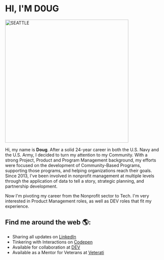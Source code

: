 # HI, I'M D0UG

<img src="https://i.imgur.com/tEtfWZQ.jpg" alt="SEATTLE" style="width:400px;"/>

Hi, my name is **Doug**. After a solid 24-year career in both the U.S. Navy and the U.S. Army, I decided to turn my attention to my Community. With a strong Project, Product and Program Management background, my efforts were focused on the development of Community-Based Programs, supporting those programs, and helping organizations reach their goals. Since 2013, I've been involved in nonprofit management at multiple levels through the application of data to tell a story, strategic planning, and partnership development.

Now I'm pivoting my career from the Nonprofit sector to Tech. I'm very interested in Product Management roles, as well as DEV roles that fit my experience.

## Find me around the web 🌎: 
- Sharing all updates on [LinkedIn](https://www.linkedin.com/in/dougpfeffer/)
- Tinkering with Interactions on [Codepen](https://codepen.io/dougpfeffer-alt)
- Available for collaboration at [DEV](https://dev.to/dougpfefferalt)
- Available as a Mentor for Veterans at [Veterati](https://lnkd.in/gfrYNW6)
